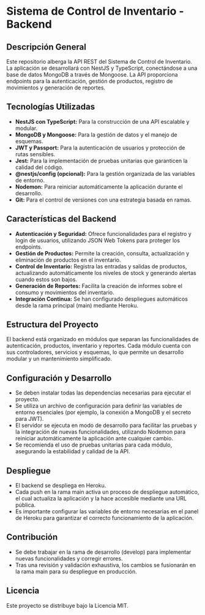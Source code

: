 # Sistema de Control de Inventario - Backend

## Descripción General

Este repositorio alberga la API REST del Sistema de Control de Inventario. La aplicación se desarrollará con NestJS y TypeScript, conectándose a una base de datos MongoDB a través de Mongoose. La API proporciona endpoints para la autenticación, gestión de productos, registro de movimientos y generación de reportes.

## Tecnologías Utilizadas

- **NestJS con TypeScript:** Para la construcción de una API escalable y modular.
- **MongoDB y Mongoose:** Para la gestión de datos y el manejo de esquemas.
- **JWT y Passport:** Para la autenticación de usuarios y protección de rutas sensibles.
- **Jest:** Para la implementación de pruebas unitarias que garanticen la calidad del código.
- **@nestjs/config (opcional):** Para la gestión organizada de las variables de entorno.
- **Nodemon:** Para reiniciar automáticamente la aplicación durante el desarrollo.
- **Git:** Para el control de versiones con una estrategia basada en ramas.

## Características del Backend

- **Autenticación y Seguridad:** Ofrece funcionalidades para el registro y login de usuarios, utilizando JSON Web Tokens para proteger los endpoints.
- **Gestión de Productos:** Permite la creación, consulta, actualización y eliminación de productos en el inventario.
- **Control de Inventario:** Registra las entradas y salidas de productos, actualizando automáticamente los niveles de stock y generando alertas cuando estos son bajos.
- **Generación de Reportes:** Facilita la creación de informes sobre el consumo y movimientos del inventario.
- **Integración Continua:** Se han configurado despliegues automáticos desde la rama principal (main) mediante Heroku.

## Estructura del Proyecto

El backend está organizado en módulos que separan las funcionalidades de autenticación, productos, inventario y reportes. Cada módulo cuenta con sus controladores, servicios y esquemas, lo que permite un desarrollo modular y un mantenimiento simplificado.

## Configuración y Desarrollo

- Se deben instalar todas las dependencias necesarias para ejecutar el proyecto.
- Se utiliza un archivo de configuración para definir las variables de entorno esenciales (por ejemplo, la conexión a MongoDB y el secreto para JWT).
- El servidor se ejecuta en modo de desarrollo para facilitar las pruebas y la integración de nuevas funcionalidades, utilizando Nodemon para reiniciar automáticamente la aplicación ante cualquier cambio.
- Se recomienda el uso de pruebas unitarias para cada módulo, asegurando la estabilidad y calidad de la API.

## Despliegue

- El backend se despliega en Heroku.
- Cada push en la rama main activa un proceso de despliegue automático, el cual actualiza la aplicación y la hace accesible mediante una URL pública.
- Es importante configurar las variables de entorno necesarias en el panel de Heroku para garantizar el correcto funcionamiento de la aplicación.

## Contribución

- Se debe trabajar en la rama de desarrollo (develop) para implementar nuevas funcionalidades y corregir errores.
- Tras una revisión y validación exhaustiva, los cambios se fusionarán en la rama main para su despliegue en producción.

## Licencia

Este proyecto se distribuye bajo la Licencia MIT.
